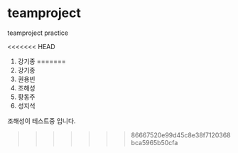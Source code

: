 # teamproject
teamproject practice

<<<<<<< HEAD
1. 강기종
=======
1. 강기종
2. 권용빈
3. 조해성
4. 황동주
5. 성지석

조해성이 테스트중 입니다.
>>>>>>> 86667520e99d45c8e38f7120368bca5965b50cfa
